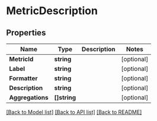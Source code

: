 # MetricDescription

## Properties

Name | Type | Description | Notes
------------ | ------------- | ------------- | -------------
**MetricId** | **string** |  | [optional] 
**Label** | **string** |  | [optional] 
**Formatter** | **string** |  | [optional] 
**Description** | **string** |  | [optional] 
**Aggregations** | **[]string** |  | [optional] 

[[Back to Model list]](../README.md#documentation-for-models) [[Back to API list]](../README.md#documentation-for-api-endpoints) [[Back to README]](../README.md)


